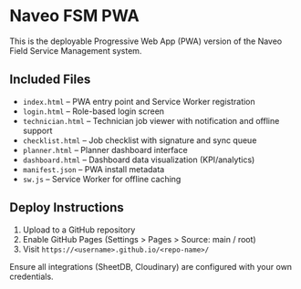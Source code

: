 # Naveo FSM PWA

This is the deployable Progressive Web App (PWA) version of the Naveo Field Service Management system.

## Included Files

- `index.html` – PWA entry point and Service Worker registration
- `login.html` – Role-based login screen
- `technician.html` – Technician job viewer with notification and offline support
- `checklist.html` – Job checklist with signature and sync queue
- `planner.html` – Planner dashboard interface
- `dashboard.html` – Dashboard data visualization (KPI/analytics)
- `manifest.json` – PWA install metadata
- `sw.js` – Service Worker for offline caching

## Deploy Instructions

1. Upload to a GitHub repository
2. Enable GitHub Pages (Settings > Pages > Source: main / root)
3. Visit `https://<username>.github.io/<repo-name>/`

Ensure all integrations (SheetDB, Cloudinary) are configured with your own credentials.
